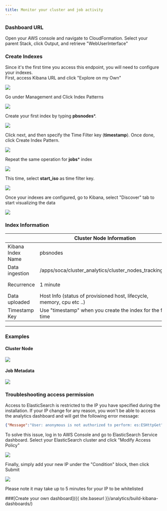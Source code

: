 ```yaml
---
title: Monitor your cluster and job activity
---
```


### Dashboard URL

Open your AWS console and navigate to CloudFormation. Select your parent Stack, click Output, and retrieve "WebUserInterface" 



### Create Indexes

Since it's the first time you access this endpoint, you will need to configure your indexes.  
First, access Kibana URL and click "Explore on my Own"

![](../imgs/kibana-1.png)

Go under Management and Click Index Patterns

![](../imgs/kibana-2.png)

Create your first index by typing **pbsnodes***.

![](../imgs/ws-analytics-1.png)

Click next, and then specify the Time Filter key (**timestamp**). Once done, click Create Index Pattern.

![](../imgs/ws-analytics-2.png)

Repeat the same operation for **jobs*** index 

![](../imgs/ws-analytics-3.png)

This time,  select **start_iso** as time filter key.

![](../imgs/ws-analytics-4.png)


Once your indexes are configured, go to Kibana, select "Discover" tab to start visualizing the data

![](../imgs/kibana-5.png)

### Index Information


|  | Cluster Node Information | Job Information |
| ------------------------ | ----------- | ---------- | 
| Kibana Index Name       | pbsnodes         | jobs        | 
| Data ingestion       | /apps/soca/cluster_analytics/cluster_nodes_tracking.py         | /apps/soca/cluster_analytics/job_tracking.py        | 
| Recurrence     | 1 minute         | 1 hour **(note: job must be terminated to be shown on ElasticSearch)**       | 
| Data uploaded         | Host Info (status of provisioned host, lifecycle, memory, cpu etc ..)         | Job Info (allocated hardware, licenses, simulation cost, job owner, instance type ...)        | 
| Timestamp Key   | Use "timestamp" when you create the index for the first time         | use "start_iso" when you create the index for the first time        | 
____

### Examples


#### Cluster Node

![](../imgs/kibana-6.png)


#### Job Metadata

![](../imgs/kibana-7.png)

### Troubleshooting access permission

Access to ElasticSearch is restricted to the IP you have specified during the installation. If your IP change for any reason, you won't be able to access the analytics dashboard and will get the following error message:
~~~json
{"Message":"User: anonymous is not authorized to perform: es:ESHttpGet"}
~~~

To solve this issue, log in to AWS Console  and go to ElasticSearch Service dashboard. Select  your ElasticSearch cluster and click "Modify Access Policy"

![](../imgs/kibana-8.png)

Finally, simply add your new IP under the "Condition" block, then click Submit

![](../imgs/kibana-9.png)

Please note it may take up to 5 minutes for your IP to be whitelisted

###[Create your own dashboard]({{ site.baseurl }}/analytics/build-kibana-dashboards/)